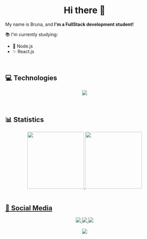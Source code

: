 <h1 align="center"> Hi there 👋</h1>
 
<p>
    My name is Bruna, and <strong>I'm a FullStack development student!</strong>
</p>
 
📚 I'm currently studying:
- 🚀 Node.js
- ✨ React.js

<br>

<h2>💻 Technologies</h2> 
<div align="center">
  <a href="https://skillicons.dev">
    <img src="https://skillicons.dev/icons?i=py,js,nodejs,express,mongodb,docker,mysql,html,css,react,ts,sass,prisma,tailwind,vite,git&theme=dark" />
  </a>
</div>
<br>

<br>
<h2>📊 Statistics</h2>
<div align="center">
  <a href="https://github.com/brunakobayachi">
  <img height="180em" src="https://github-readme-stats.vercel.app/api?username=brunakobayachi&show_icons=true&theme=dracula&include_all_commits=true&count_private=true"/>
  <img height="180em" src="https://github-readme-stats.vercel.app/api/top-langs/?username=brunakobayachi&layout=compact&langs_count=7&theme=dracula"/>
</div>
<br>

<h2>📱 Social Media</h2>
<div align="center">
  <p>
<a href="https://www.linkedin.com/in/brunakobayachi/"> 
	<img src="https://img.shields.io/badge/LinkedIn-0077B5?style=for-the-badge&logo=linkedin&logoColor=white" />
<a href="mailto:brunakobayachi@gmail.com"> 
	<img src="https://img.shields.io/badge/Gmail-D14836?style=for-the-badge&logo=gmail&logoColor=white" />
 <a/>
 <a href="https://www.instagram.com/brunakobayachi/"> 
	<img src="https://img.shields.io/badge/Instagram-E4405F?style=for-the-badge&logo=instagram&logoColor=white" />
 <a/><br><br>
	 
 <a href="https://bruna-portfolio.netlify.app/"> 
	<img src="https://img.shields.io/badge/portfolio-E4405F?style=for-the-badge&logoColor=white" />
 <a/><br><br>
</div>
